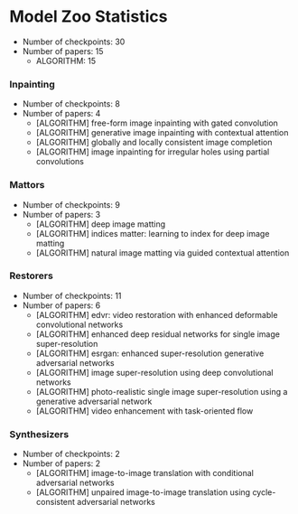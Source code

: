 
# Model Zoo Statistics
* Number of checkpoints: 30
* Number of papers: 15
   - ALGORITHM: 15

### Inpainting

* Number of checkpoints: 8
* Number of papers: 4
    - [ALGORITHM] free-form image inpainting with gated convolution
    - [ALGORITHM] generative image inpainting with contextual attention
    - [ALGORITHM] globally and locally consistent image completion
    - [ALGORITHM] image inpainting for irregular holes using partial convolutions



### Mattors

* Number of checkpoints: 9
* Number of papers: 3
    - [ALGORITHM] deep image matting
    - [ALGORITHM] indices matter: learning to index for deep image matting
    - [ALGORITHM] natural image matting via guided contextual attention



### Restorers

* Number of checkpoints: 11
* Number of papers: 6
    - [ALGORITHM] edvr: video restoration with enhanced deformable convolutional networks
    - [ALGORITHM] enhanced deep residual networks for single image super-resolution
    - [ALGORITHM] esrgan: enhanced super-resolution generative adversarial networks
    - [ALGORITHM] image super-resolution using deep convolutional networks
    - [ALGORITHM] photo-realistic single image super-resolution using a generative adversarial network
    - [ALGORITHM] video enhancement with task-oriented flow



### Synthesizers

* Number of checkpoints: 2
* Number of papers: 2
    - [ALGORITHM] image-to-image translation with conditional adversarial networks
    - [ALGORITHM] unpaired image-to-image translation using cycle-consistent adversarial networks
